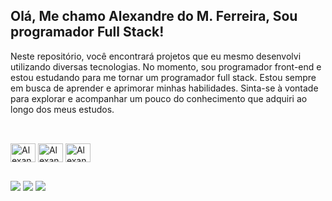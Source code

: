 ## Olá, Me chamo Alexandre do M. Ferreira, Sou programador Full Stack!

Neste repositório, você encontrará projetos que eu mesmo desenvolvi utilizando diversas tecnologias. No momento, sou programador front-end e estou estudando para me tornar um programador full stack. Estou sempre em busca de aprender e aprimorar minhas habilidades. Sinta-se à vontade para explorar e acompanhar um pouco do conhecimento que adquiri ao longo dos meus estudos.

  ##

<div style="display: inline_block"><br>
    <img align="center" alt="Alexandre-HTML" height="30" width="40" src="https://cdn.jsdelivr.net/gh/devicons/devicon/icons/html5/html5-original.svg">
    <img align="center" alt="Alexandre-CSS" height="30" width="40" src="https://cdn.jsdelivr.net/gh/devicons/devicon/icons/css3/css3-original.svg">
    <img align="center" alt="Alexandre-Js" height="30" width="40" src="https://cdn.jsdelivr.net/gh/devicons/devicon/icons/javascript/javascript-original.svg">
    <!--img align="center" alt="Alexandre-Ts" height="30" width="40" src="https://cdn.jsdelivr.net/gh/devicons/devicon/icons/typescript/typescript-original.svg">
    <img align="center" alt="Alexandre-React" height="30" width="40" src="https://cdn.jsdelivr.net/gh/devicons/devicon/icons/react/react-original.svg">
    <img align="center" alt="Alexandre-Bootstrap" height="30" width="40" src="https://cdn.jsdelivr.net/gh/devicons/devicon/icons/bootstrap/bootstrap-original.svg">
    <img align="center" alt="Alexandre-Node" height="30" width="40" src="https://cdn.jsdelivr.net/gh/devicons/devicon/icons/nodejs/nodejs-original.svg">
    <img align="center" alt="Alexandre-Sass" height="30" width="40" src="https://cdn.jsdelivr.net/gh/devicons/devicon/icons/sass/sass-original.svg"-->
</div>
  
  ##

<div>
  <a href="https://wa.me/5548991092510" target="_blank"><img src="https://img.shields.io/badge/WhatsApp-25D366?style=for-the-badge&logo=whatsapp&logoColor=white" target="_blank"></a>
  <a href = "mailto:monteferreiraalexandre@gmail.com"><img src="https://img.shields.io/badge/-Gmail-%23333?style=for-the-badge&logo=gmail&logoColor=white" target="_blank"></a>
  <a href="https://www.linkedin.com/in/alexandre-do-m-ferreira-457756236/" target="_blank"><img src="https://img.shields.io/badge/-LinkedIn-%230077B5?style=for-the-badge&logo=linkedin&logoColor=white" target="_blank"></a>
</div>
